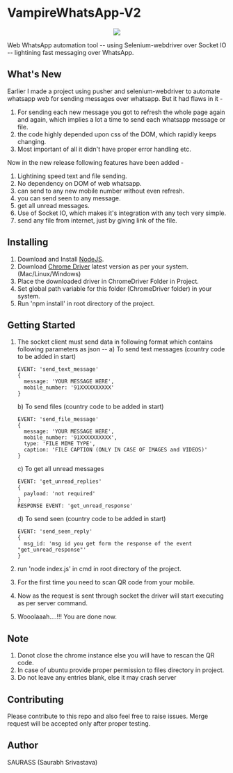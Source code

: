 # VampireWhatsApp-V2
<p align="center">
    <img src="https://encrypted-tbn0.gstatic.com/images?q=tbn:ANd9GcTSpkzb6HDiERinGs5C5RjWMYMndyHh0ZrUml7PwIHDaxdRxgdK">
</p>

Web WhatsApp automation tool -- using Selenium-webdriver over Socket IO -- lightining fast messaging over WhatsApp.

## What's New
Earlier I made a project using pusher and selenium-webdriver to automate whatsapp web for sending messages over whatsapp.
But it had flaws in it -
1. For sending each new message you got to refresh the whole page again and again, which implies a lot a time to send each whatsapp message or file.
2. the code highly depended upon css of the DOM, which rapidly keeps changing.
3. Most important of all it didn't have proper error handling etc.

Now in the new release following features have been added -
1. Lightining speed text and file sending.
2. No dependency on DOM of web whatsapp.
3. can send to any new mobile number  without even refresh.
4. you can send seen to any message.
5. get all unread messages.
6. Use of Socket IO, which makes it's integration with any tech very simple.
7. send any file from internet, just by giving link of the file.

## Installing
1.  Download and Install [NodeJS](https://nodejs.org/en/download/).
2.  Download [Chrome Driver](http://chromedriver.chromium.org/downloads) latest version as per your system. (Mac/Linux/Windows)
3.  Place the downloaded driver in ChromeDriver Folder in Project.
4.  Set global path variable for this folder (ChromeDriver folder) in your system.
5.  Run 'npm install' in root directory of the project.

## Getting Started
1.  The socket client must send data in following format which contains following parameters as json --
    a) To send text messages (country code to be added in start)
    ```
    EVENT: 'send_text_message'
    {
      message: 'YOUR MESSAGE HERE',
      mobile_number: '91XXXXXXXXXX'
    }
    ```

    b) To send files (country code to be added in start)
    ```
    EVENT: 'send_file_message'
    {
      message: 'YOUR MESSAGE HERE',
      mobile_number: '91XXXXXXXXXX',
      type: 'FILE MIME TYPE',
      caption: 'FILE CAPTION (ONLY IN CASE OF IMAGES and VIDEOS)'
    }
    ```
          
    c) To get all unread messages
    ```
    EVENT: 'get_unread_replies'
    {
      payload: 'not required'
    }
    RESPONSE EVENT: 'get_unread_response'
    ```
    
    d) To send seen (country code to be added in start)
    ```
    EVENT: 'send_seen_reply'
    {
      msg_id: 'msg id you get form the response of the event "get_unread_response"'
    }
    ```
2.  run 'node index.js' in cmd in root directory of the project.
3.  For the first time you need to scan QR code from your mobile.
4.  Now as the request is sent through socket the driver will start executing as per server command.
5.  Wooolaaah....!!! You are done now.


## Note
1.  Donot close the chrome instance else you will have to rescan the QR code.
2.  In case of ubuntu provide proper permission to files directory in project.
3.  Do not leave any entries blank, else it may crash server

## Contributing
  Please contribute to this repo and also feel free to raise issues.
  Merge request will be accepted only after proper testing.
    
## Author
SAURASS (Saurabh Srivastava)
